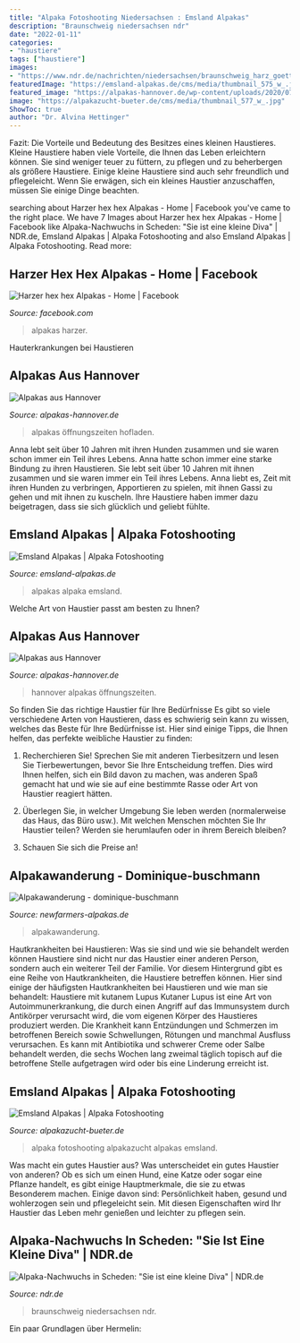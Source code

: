 ```yaml
---
title: "Alpaka Fotoshooting Niedersachsen : Emsland Alpakas"
description: "Braunschweig niedersachsen ndr"
date: "2022-01-11"
categories:
- "haustiere"
tags: ["haustiere"]
images:
- "https://www.ndr.de/nachrichten/niedersachsen/braunschweig_harz_goettingen/alpaka240_v-contentxl.jpg"
featuredImage: "https://emsland-alpakas.de/cms/media/thumbnail_575_w_.jpg"
featured_image: "https://alpakas-hannover.de/wp-content/uploads/2020/07/CW_07_2020_Hofladen_045-scaled.jpg"
image: "https://alpakazucht-bueter.de/cms/media/thumbnail_577_w_.jpg"
ShowToc: true
author: "Dr. Alvina Hettinger"
---
```



Fazit: Die Vorteile und Bedeutung des Besitzes eines kleinen Haustieres.
Kleine Haustiere haben viele Vorteile, die Ihnen das Leben erleichtern können. Sie sind weniger teuer zu füttern, zu pflegen und zu beherbergen als größere Haustiere. Einige kleine Haustiere sind auch sehr freundlich und pflegeleicht. Wenn Sie erwägen, sich ein kleines Haustier anzuschaffen, müssen Sie einige Dinge beachten.

	

		
searching about Harzer hex hex Alpakas - Home | Facebook you've came to the right place. We have 7 Images about Harzer hex hex Alpakas - Home | Facebook like Alpaka-Nachwuchs in Scheden: &quot;Sie ist eine kleine Diva&quot; | NDR.de, Emsland Alpakas | Alpaka Fotoshooting and also Emsland Alpakas | Alpaka Fotoshooting. Read more:
		
    
## Harzer Hex Hex Alpakas - Home | Facebook

<img loading=lazy src="https://lookaside.fbsbx.com/lookaside/crawler/media/?media_id=200752281388097" onerror="this.onerror=null;this.src='https://tse2.mm.bing.net/th?id=OIP.-mfXnYSWs8se5-ajjVpCrwHaHa&amp;pid=15.1';" alt="Harzer hex hex Alpakas - Home | Facebook">

_Source: facebook.com_

>alpakas harzer. 

	

Hauterkrankungen bei Haustieren

    
## Alpakas Aus Hannover

<img loading=lazy src="https://alpakas-hannover.de/wp-content/uploads/2020/07/Alpakas-am-Standesamt.jpg" onerror="this.onerror=null;this.src='https://tse1.mm.bing.net/th?id=OIP.NPYbc8z4CGkQiNCPT1KMUAHaE7&amp;pid=15.1';" alt="Alpakas aus Hannover">

_Source: alpakas-hannover.de_

>alpakas öffnungszeiten hofladen. 

	

Anna lebt seit über 10 Jahren mit ihren Hunden zusammen und sie waren schon immer ein Teil ihres Lebens.
Anna hatte schon immer eine starke Bindung zu ihren Haustieren. Sie lebt seit über 10 Jahren mit ihnen zusammen und sie waren immer ein Teil ihres Lebens. Anna liebt es, Zeit mit ihren Hunden zu verbringen, Apportieren zu spielen, mit ihnen Gassi zu gehen und mit ihnen zu kuscheln. Ihre Haustiere haben immer dazu beigetragen, dass sie sich glücklich und geliebt fühlte.

    
## Emsland Alpakas | Alpaka Fotoshooting

<img loading=lazy src="https://emsland-alpakas.de/cms/media/thumbnail_575_w_.jpg" onerror="this.onerror=null;this.src='https://tse4.mm.bing.net/th?id=OIP.UZ9InSFHTuE-fXLlV_LSvQHaJ4&amp;pid=15.1';" alt="Emsland Alpakas | Alpaka Fotoshooting">

_Source: emsland-alpakas.de_

>alpakas alpaka emsland. 

	

Welche Art von Haustier passt am besten zu Ihnen?

    
## Alpakas Aus Hannover

<img loading=lazy src="https://alpakas-hannover.de/wp-content/uploads/2020/07/CW_07_2020_Hofladen_045-scaled.jpg" onerror="this.onerror=null;this.src='https://tse4.mm.bing.net/th?id=OIP.P4lL1rKqOl7JBuj0LHc9mQHaHa&amp;pid=15.1';" alt="Alpakas aus Hannover">

_Source: alpakas-hannover.de_

>hannover alpakas öffnungszeiten. 

	

So finden Sie das richtige Haustier für Ihre Bedürfnisse
Es gibt so viele verschiedene Arten von Haustieren, dass es schwierig sein kann zu wissen, welches das Beste für Ihre Bedürfnisse ist. Hier sind einige Tipps, die Ihnen helfen, das perfekte weibliche Haustier zu finden:
1. Recherchieren Sie! Sprechen Sie mit anderen Tierbesitzern und lesen Sie Tierbewertungen, bevor Sie Ihre Entscheidung treffen. Dies wird Ihnen helfen, sich ein Bild davon zu machen, was anderen Spaß gemacht hat und wie sie auf eine bestimmte Rasse oder Art von Haustier reagiert hätten.

2. Überlegen Sie, in welcher Umgebung Sie leben werden (normalerweise das Haus, das Büro usw.). Mit welchen Menschen möchten Sie Ihr Haustier teilen? Werden sie herumlaufen oder in ihrem Bereich bleiben?

3. Schauen Sie sich die Preise an!

    
## Alpakawanderung - Dominique-buschmann

<img loading=lazy src="https://image.jimcdn.com/app/cms/image/transf/dimension=700x10000:format=jpg/path/s5f9d272bc43132b8/image/ie2c7d78532f01c3c/version/1610556472/image.jpg" onerror="this.onerror=null;this.src='https://tse2.mm.bing.net/th?id=OIP.m5KNVqbS9C3WM4X9-ZBEhwHaFj&amp;pid=15.1';" alt="Alpakawanderung - dominique-buschmann">

_Source: newfarmers-alpakas.de_

>alpakawanderung. 

	

Hautkrankheiten bei Haustieren: Was sie sind und wie sie behandelt werden können
Haustiere sind nicht nur das Haustier einer anderen Person, sondern auch ein weiterer Teil der Familie. Vor diesem Hintergrund gibt es eine Reihe von Hautkrankheiten, die Haustiere betreffen können. Hier sind einige der häufigsten Hautkrankheiten bei Haustieren und wie man sie behandelt:
Haustiere mit kutanem Lupus
Kutaner Lupus ist eine Art von Autoimmunerkrankung, die durch einen Angriff auf das Immunsystem durch Antikörper verursacht wird, die vom eigenen Körper des Haustieres produziert werden. Die Krankheit kann Entzündungen und Schmerzen im betroffenen Bereich sowie Schwellungen, Rötungen und manchmal Ausfluss verursachen. Es kann mit Antibiotika und schwerer Creme oder Salbe behandelt werden, die sechs Wochen lang zweimal täglich topisch auf die betroffene Stelle aufgetragen wird oder bis eine Linderung erreicht ist.

    
## Emsland Alpakas | Alpaka Fotoshooting

<img loading=lazy src="https://alpakazucht-bueter.de/cms/media/thumbnail_577_w_.jpg" onerror="this.onerror=null;this.src='https://tse2.mm.bing.net/th?id=OIP.wT9XUSBHUygVqqM0q7e22QHaJ4&amp;pid=15.1';" alt="Emsland Alpakas | Alpaka Fotoshooting">

_Source: alpakazucht-bueter.de_

>alpaka fotoshooting alpakazucht alpakas emsland. 

	

Was macht ein gutes Haustier aus?
Was unterscheidet ein gutes Haustier von anderen? Ob es sich um einen Hund, eine Katze oder sogar eine Pflanze handelt, es gibt einige Hauptmerkmale, die sie zu etwas Besonderem machen. Einige davon sind: Persönlichkeit haben, gesund und wohlerzogen sein und pflegeleicht sein. Mit diesen Eigenschaften wird Ihr Haustier das Leben mehr genießen und leichter zu pflegen sein.

    
## Alpaka-Nachwuchs In Scheden: &quot;Sie Ist Eine Kleine Diva&quot; | NDR.de

<img loading=lazy src="https://www.ndr.de/nachrichten/niedersachsen/braunschweig_harz_goettingen/alpaka240_v-contentxl.jpg" onerror="this.onerror=null;this.src='https://tse3.mm.bing.net/th?id=OIP.R1ACGmi_ld20tBxKSYiE-gHaEK&amp;pid=15.1';" alt="Alpaka-Nachwuchs in Scheden: &quot;Sie ist eine kleine Diva&quot; | NDR.de">

_Source: ndr.de_

>braunschweig niedersachsen ndr. 

	

Ein paar Grundlagen über Hermelin:

